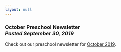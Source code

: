 ```yaml
---
layout: null
---
```


<h3 class="ui header">
  October Preschool Newsletter
  <div class="sub header">
    <i>Posted September 30, 2019</i>
  </div>
</h3>

Check out our preschool newsletter for
<a href="{{ site.baseurl }}/assets/newsletters/2019-2020/COH_October_2019_Newsletter.pdf">October 2019</a>.
